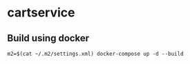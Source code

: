 # cartservice


## Build using docker
```
m2=$(cat ~/.m2/settings.xml) docker-compose up -d --build
```